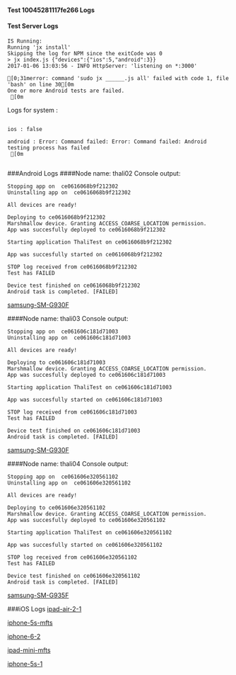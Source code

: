 #### Test 10045281117fe266 Logs

#### Test Server Logs
```
IS Running:
Running 'jx install'
Skipping the log for NPM since the exitCode was 0
> jx index.js {"devices":{"ios":5,"android":3}}
2017-01-06 13:03:56 - INFO HttpServer: 'listening on *:3000'

[0;31merror: command 'sudo jx ______.js all' failed with code 1, file 'bash' on line 30[0m
One or more Android tests are failed.
 [0m

```


Logs for system : 
```

ios : false

android : Error: Command failed: Error: Command failed: Android testing process has failed
 [0m


```
###Android Logs
####Node name: thali02
Console output:
```
Stopping app on  ce0616068b9f212302
Uninstalling app on  ce0616068b9f212302

All devices are ready!

Deploying to ce0616068b9f212302
Marshmallow device. Granting ACCESS_COARSE_LOCATION permission.
App was succesfully deployed to ce0616068b9f212302

Starting application ThaliTest on ce0616068b9f212302

App was succesfully started on ce0616068b9f212302

STOP log received from ce0616068b9f212302
Test has FAILED

Device test finished on ce0616068b9f212302 
Android task is completed. [FAILED]
```
[samsung-SM-G930F](https://github.com/ThaliTester/TestResults/blob/10045281117fe266_Not_able_to_build_ThaliTestApp_for_iOS_dersim-davaod/thali02_samsung-SM-G930F.md)

####Node name: thali03
Console output:
```
Stopping app on  ce061606c181d71003
Uninstalling app on  ce061606c181d71003

All devices are ready!

Deploying to ce061606c181d71003
Marshmallow device. Granting ACCESS_COARSE_LOCATION permission.
App was succesfully deployed to ce061606c181d71003

Starting application ThaliTest on ce061606c181d71003

App was succesfully started on ce061606c181d71003

STOP log received from ce061606c181d71003
Test has FAILED

Device test finished on ce061606c181d71003 
Android task is completed. [FAILED]
```
[samsung-SM-G930F](https://github.com/ThaliTester/TestResults/blob/10045281117fe266_Not_able_to_build_ThaliTestApp_for_iOS_dersim-davaod/thali03_samsung-SM-G930F.md)

####Node name: thali04
Console output:
```
Stopping app on  ce061606e320561102
Uninstalling app on  ce061606e320561102

All devices are ready!

Deploying to ce061606e320561102
Marshmallow device. Granting ACCESS_COARSE_LOCATION permission.
App was succesfully deployed to ce061606e320561102

Starting application ThaliTest on ce061606e320561102

App was succesfully started on ce061606e320561102

STOP log received from ce061606e320561102
Test has FAILED

Device test finished on ce061606e320561102 
Android task is completed. [FAILED]
```
[samsung-SM-G935F](https://github.com/ThaliTester/TestResults/blob/10045281117fe266_Not_able_to_build_ThaliTestApp_for_iOS_dersim-davaod/thali04_samsung-SM-G935F.md)




###iOS Logs
[ipad-air-2-1](https://github.com/ThaliTester/TestResults/blob/10045281117fe266_Not_able_to_build_ThaliTestApp_for_iOS_dersim-davaod/iOS_ipad-air-2-1.md)

[iphone-5s-mfts](https://github.com/ThaliTester/TestResults/blob/10045281117fe266_Not_able_to_build_ThaliTestApp_for_iOS_dersim-davaod/iOS_iphone-5s-mfts.md)

[iphone-6-2](https://github.com/ThaliTester/TestResults/blob/10045281117fe266_Not_able_to_build_ThaliTestApp_for_iOS_dersim-davaod/iOS_iphone-6-2.md)

[ipad-mini-mfts](https://github.com/ThaliTester/TestResults/blob/10045281117fe266_Not_able_to_build_ThaliTestApp_for_iOS_dersim-davaod/iOS_ipad-mini-mfts.md)

[iphone-5s-1](https://github.com/ThaliTester/TestResults/blob/10045281117fe266_Not_able_to_build_ThaliTestApp_for_iOS_dersim-davaod/iOS_iphone-5s-1.md)


